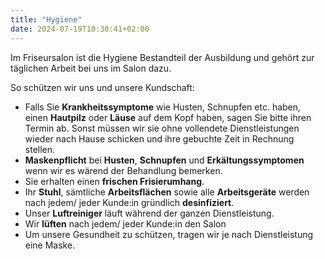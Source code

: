 ```yaml
---
title: "Hygiene"
date: 2024-07-19T10:30:41+02:00
---
```

Im Friseursalon ist die Hygiene Bestandteil der Ausbildung und gehört zur täglichen Arbeit bei uns im Salon dazu.

So schützen wir uns und unsere Kundschaft:

- Falls Sie **Krankheitssymptome** wie Husten, Schnupfen etc. haben, einen **Hautpilz** oder **Läuse** auf dem Kopf haben, sagen Sie bitte ihren Termin ab. Sonst müssen wir sie ohne vollendete Dienstleistungen wieder nach Hause schicken und ihre gebuchte Zeit in Rechnung stellen.
- **Maskenpflicht** bei **Husten**, **Schnupfen** und **Erkältungssymptomen** wenn wir es wärend der Behandlung bemerken.
- Sie erhalten einen **frischen Frisierumhang**.
- Ihr **Stuhl**, sämtliche **Arbeitsflächen** sowie alle **Arbeitsgeräte** werden nach jedem/ jeder Kunde:in gründlich **desinfiziert**.
- Unser **Luftreiniger** läuft während der ganzen Dienstleistung.
- Wir **lüften** nach jedem/ jeder Kunde:in den Salon
- Um unsere Gesundheit zu schützen, tragen wir je nach Dienstleistung eine Maske.
